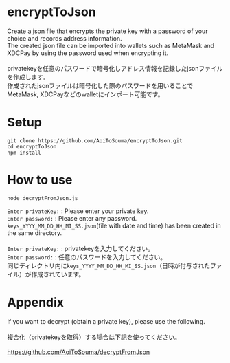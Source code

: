# encryptToJson
Create a json file that encrypts the private key with a password of your choice and records address information.<br>
The created json file can be imported into wallets such as MetaMask and XDCPay by using the password used when encrypting it.<br>
<br>
privatekeyを任意のパスワードで暗号化しアドレス情報を記録したjsonファイルを作成します。<br>
作成されたjsonファイルは暗号化した際のパスワードを用いることでMetaMask, XDCPayなどのwalletにインポート可能です。<br>

# Setup
```
git clone https://github.com/AoiToSouma/encryptToJson.git
cd encryptToJson
npm install
```

# How to use
```
node decryptFromJson.js
```

```Enter privateKey:``` : Please enter your private key.<br>
```Enter password:``` : Please enter any password.<br>
```keys_YYYY_MM_DD_HH_MI_SS.json```(file with date and time) has been created in the same directory.<br>
<br>
```Enter privateKey:``` : privatekeyを入力してください。 <br>
```Enter password:``` : 任意のパスワードを入力してください。<br>
同じディレクトリ内に```keys_YYYY_MM_DD_HH_MI_SS.json```（日時が付与されたファイル）が作成されています。

# Appendix
If you want to decrypt (obtain a private key), please use the following.<br>
<br>
複合化（privatekeyを取得）する場合は下記を使ってください。<br>
<br>
https://github.com/AoiToSouma/decryptFromJson
